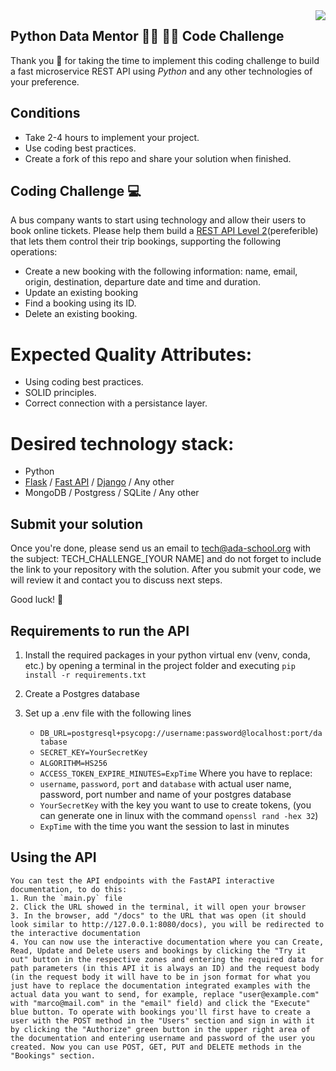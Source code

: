 <img align="right" src="https://github.com/ada-school/module-template/blob/main/ada.png">


## Python Data Mentor 👩‍💻 👨‍💻 Code Challenge

Thank you 🙏 for taking the time to implement this coding challenge to build a fast microservice REST API using *Python* and any other technologies of your preference.

## Conditions

* Take 2-4 hours to implement your project.
* Use coding best practices.
* Create a fork of this repo and share your solution when finished.


## Coding Challenge  💻 

A bus company wants to start using technology and allow their users to book online tickets. Please help them build a [REST API Level 2](https://martinfowler.com/articles/richardsonMaturityModel.html#level2)(pereferible) that lets them control their trip bookings, supporting the following operations:
* Create a new booking with the following information: name, email, origin, destination, departure date and time and duration.
* Update an existing booking
* Find a booking using its ID.
* Delete an existing booking.

# Expected Quality Attributes:
* Using coding best practices.
* SOLID principles.
* Correct connection with a persistance layer.

# Desired technology stack:
* Python 
* [Flask](https://flask.palletsprojects.com/en/2.2.x/) / [Fast API](https://fastapi.tiangolo.com/) / [Django](https://www.djangoproject.com/) / Any other
* MongoDB / Postgress / SQLite  / Any other

## Submit your solution

Once you're done, please send us an email to [tech@ada-school.org](mailto:tech@ada-school.org) with the subject: TECH_CHALLENGE_[YOUR NAME] and do not forget to include the link to your repository with the solution. After you submit your code, we will review it and contact you to discuss next steps. 

Good luck! 💪


## Requirements to run the API

1. Install the required packages in your python virtual env (venv, conda, etc.) by opening a terminal in the project folder and executing `pip install -r requirements.txt`

2. Create a Postgres database

3. Set up a .env file with the following lines
    * `DB_URL=postgresql+psycopg://username:password@localhost:port/database`
    * `SECRET_KEY=YourSecretKey`
    * `ALGORITHM=HS256`
    * `ACCESS_TOKEN_EXPIRE_MINUTES=ExpTime`
    Where you have to replace: 
    * `username`, `password`, `port` and `database` with actual user name, password, port number and name of your postgres database
    * `YourSecretKey` with the key you want to use to create tokens, (you can generate one in linux with the command `openssl rand -hex 32`)
    * `ExpTime` with the time you want the session to last in minutes

## Using the API

    You can test the API endpoints with the FastAPI interactive documentation, to do this:
    1. Run the `main.py` file 
    2. Click the URL showed in the terminal, it will open your browser
    3. In the browser, add "/docs" to the URL that was open (it should look similar to http://127.0.0.1:8080/docs), you will be redirected to the interactive documentation
    4. You can now use the interactive documentation where you can Create, Read, Update and Delete users and bookings by clicking the "Try it out" button in the respective zones and entering the required data for path parameters (in this API it is always an ID) and the request body (in the request body it will have to be in json format for what you just have to replace the documentation integrated examples with the actual data you want to send, for example, replace "user@example.com" with "marco@mail.com" in the "email" field) and click the "Execute" blue button. To operate with bookings you'll first have to create a user with the POST method in the "Users" section and sign in with it by clicking the "Authorize" green button in the upper right area of the documentation and entering username and password of the user you created. Now you can use POST, GET, PUT and DELETE methods in the "Bookings" section.